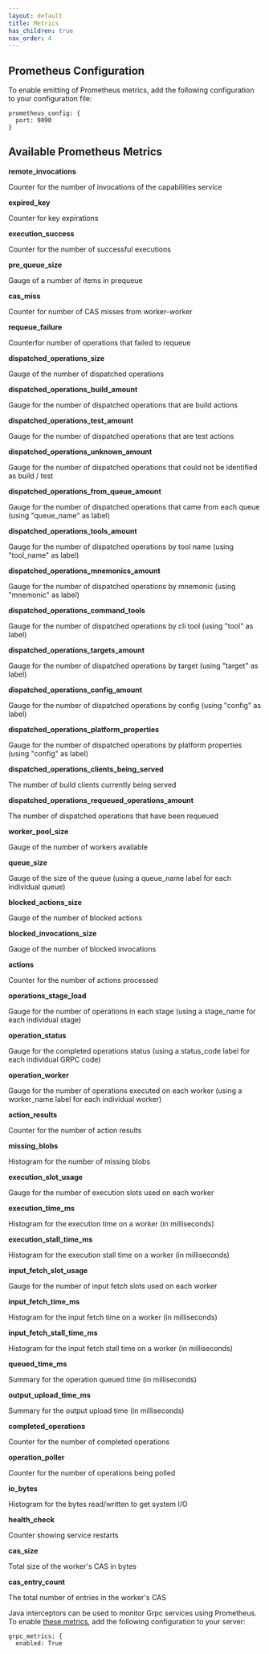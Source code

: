 ```yaml
---
layout: default
title: Metrics
has_children: true
nav_order: 4
---
```


## Prometheus Configuration

To enable emitting of Prometheus metrics, add the following configuration to your configuration file:

```
prometheus_config: {
  port: 9090
}
```

## Available Prometheus Metrics

**remote_invocations**

Counter for the number of invocations of the capabilities service

**expired_key**

Counter for key expirations

**execution_success**

Counter for the number of successful executions

**pre_queue_size**

Gauge of a number of items in prequeue

**cas_miss**

Counter for number of CAS misses from worker-worker

**requeue_failure**

Counterfor number of operations that failed to requeue

**dispatched_operations_size**

Gauge of the number of dispatched operations

**dispatched_operations_build_amount**  

Gauge for the number of dispatched operations that are build actions

**dispatched_operations_test_amount**  

Gauge for the number of dispatched operations that are test actions

**dispatched_operations_unknown_amount**  

Gauge for the number of dispatched operations that could not be identified as build / test

**dispatched_operations_from_queue_amount**  

Gauge for the number of dispatched operations that came from each queue (using "queue_name" as label)

**dispatched_operations_tools_amount**  

Gauge for the number of dispatched operations by tool name (using "tool_name" as label)

**dispatched_operations_mnemonics_amount**  

Gauge for the number of dispatched operations by mnemonic (using "mnemonic" as label)

**dispatched_operations_command_tools**  

Gauge for the number of dispatched operations by cli tool (using "tool" as label)

**dispatched_operations_targets_amount**  

Gauge for the number of dispatched operations by target (using "target" as label)

**dispatched_operations_config_amount**  

Gauge for the number of dispatched operations by config (using "config" as label)

**dispatched_operations_platform_properties**  

Gauge for the number of dispatched operations by platform properties (using "config" as label)

**dispatched_operations_clients_being_served**  

The number of build clients currently being served

**dispatched_operations_requeued_operations_amount**  

The number of dispatched operations that have been requeued

**worker_pool_size**

Gauge of the number of workers available

**queue_size**

Gauge of the size of the queue (using a queue_name label for each individual queue)

**blocked_actions_size**

Gauge of the number of blocked actions

**blocked_invocations_size**

Gauge of the number of blocked invocations

**actions**

Counter for the number of actions processed

**operations_stage_load**

Gauge for the number of operations in each stage (using a stage_name for each individual stage)

**operation_status**

Gauge for the completed operations status (using a status_code label for each individual GRPC code)

**operation_worker**

Gauge for the number of operations executed on each worker (using a worker_name label for each individual worker)

**action_results**

Counter for the number of action results

**missing_blobs**

Histogram for the number of missing blobs

**execution_slot_usage**

Gauge for the number of execution slots used on each worker

**execution_time_ms**

Histogram for the execution time on a worker (in milliseconds)

**execution_stall_time_ms**

Histogram for the execution stall time on a worker (in milliseconds)

**input_fetch_slot_usage**

Gauge for the number of input fetch slots used on each worker

**input_fetch_time_ms**

Histogram for the input fetch time on a worker (in milliseconds)

**input_fetch_stall_time_ms**

Histogram for the input fetch stall time on a worker (in milliseconds)

**queued_time_ms**

Summary for the operation queued time (in milliseconds)

**output_upload_time_ms**

Summary for the output upload time (in milliseconds)

**completed_operations**

Counter for the number of completed operations

**operation_poller**

Counter for the number of operations being polled

**io_bytes**

Histogram for the bytes read/written to get system I/O

**health_check**

Counter showing service restarts

**cas_size**

Total size of the worker's CAS in bytes

**cas_entry_count**

The total number of entries in the worker's CAS

Java interceptors can be used to monitor Grpc services using Prometheus.  To enable [these metrics](https://github.com/grpc-ecosystem/java-grpc-prometheus), add the following configuration to your server:
```
grpc_metrics: {
  enabled: True
```